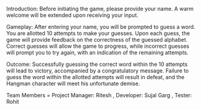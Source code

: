 Introduction:
Before initiating the game, please provide your name. A warm welcome will be extended upon receiving your input.

Gameplay:
After entering your name, you will be prompted to guess a word.
You are allotted 10 attempts to make your guesses.
Upon each guess, the game will provide feedback on the correctness of the guessed alphabet.
Correct guesses will allow the game to progress, while incorrect guesses will prompt you to try again, with an indication of the remaining attempts.

Outcome:
Successfully guessing the correct word within the 10 attempts will lead to victory, accompanied by a congratulatory message.
Failure to guess the word within the allotted attempts will result in defeat, and the Hangman character will meet his unfortunate demise.

Team Members = 
Project Manager: Ritesh ,
Developer: Sujal Garg ,
Tester: Rohit
